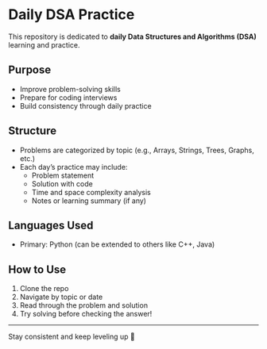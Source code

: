 # Daily DSA Practice

This repository is dedicated to **daily Data Structures and Algorithms (DSA)** learning and practice.

## Purpose

- Improve problem-solving skills
- Prepare for coding interviews
- Build consistency through daily practice

## Structure

- Problems are categorized by topic (e.g., Arrays, Strings, Trees, Graphs, etc.)
- Each day’s practice may include:
  - Problem statement
  - Solution with code
  - Time and space complexity analysis
  - Notes or learning summary (if any)

## Languages Used

- Primary: Python (can be extended to others like C++, Java)

## How to Use

1. Clone the repo
2. Navigate by topic or date
3. Read through the problem and solution
4. Try solving before checking the answer!

---

Stay consistent and keep leveling up 💪

